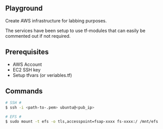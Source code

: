 ## Playground
Create AWS infrastructure for labbing purposes.

The services have been setup to use tf-modules that can easily be commented out if not required.

## Prerequisites
- AWS Account
- EC2 SSH key
- Setup tfvars (or veriables.tf)

## Commands
```bash
# SSH #
$ ssh -i <path-to-.pem> ubuntu@<pub_ip>

# EFS #
$ sudo mount -t efs -o tls,accesspoint=fsap-xxxx fs-xxxx:/ /mnt/efs
```